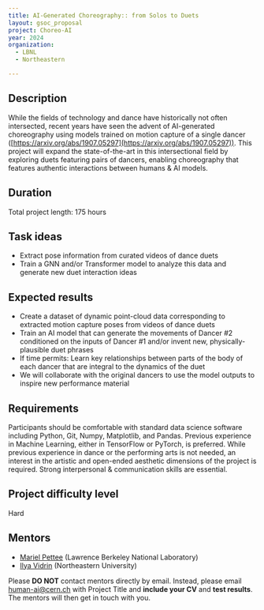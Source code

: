 ```yaml
---
title: AI-Generated Choreography:: from Solos to Duets
layout: gsoc_proposal
project: Choreo-AI
year: 2024
organization:
  - LBNL
  - Northeastern

---
```


## Description

While the fields of technology and dance have historically not often intersected, recent years have seen the advent of AI-generated choreography using models trained on motion capture of a single dancer ([https://arxiv.org/abs/1907.05297](https://arxiv.org/abs/1907.05297)). This project will expand the state-of-the-art in this intersectional field by exploring duets featuring pairs of dancers, enabling choreography that features authentic interactions between humans & AI models.

## Duration
Total project length: 175 hours

## Task ideas
 * Extract pose information from curated videos of dance duets
 * Train a GNN and/or Transformer model to analyze this data and generate new duet interaction ideas

## Expected results
 * Create a dataset of dynamic point-cloud data corresponding to extracted motion capture poses from videos of dance duets
 * Train an AI model that can generate the movements of Dancer #2 conditioned on the inputs of Dancer #1 and/or invent new, physically-plausible duet phrases
 * If time permits: Learn key relationships between parts of the body of each dancer that are integral to the dynamics of the duet
 * We will collaborate with the original dancers to use the model outputs to inspire new performance material

## Requirements
Participants should be comfortable with standard data science software including Python, Git, Numpy, Matplotlib, and Pandas. Previous experience in Machine Learning, either in TensorFlow or PyTorch, is preferred. While previous experience in dance or the performing arts is not needed, an interest in the artistic and open-ended aesthetic dimensions of the project is required. Strong interpersonal & communication skills are essential.

## Project difficulty level
Hard

## Mentors
  * [Mariel Pettee](mailto:human-ai@cern.ch) (Lawrence Berkeley National Laboratory)
  * [Ilya Vidrin](mailto:human-ai@cern.ch) (Northeastern University)




Please **DO NOT** contact mentors directly by email. Instead, please email [human-ai@cern.ch](mailto:human-ai@cern.ch) with Project Title and **include your CV** and **test results**. The mentors will then get in touch with you.


